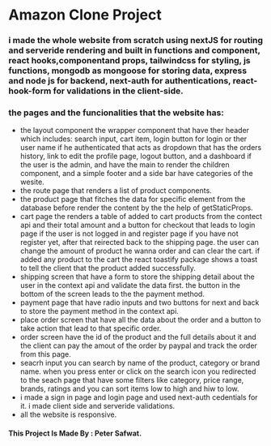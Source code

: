 # Amazon Clone Project
### i made the whole website from scratch using nextJS for routing and serveride rendering and built in functions and component, react hooks,componentand props, tailwindcss for styling, js functions, mongodb as mongoose for storing data, express and node js for backend, next-auth for authentications, react-hook-form for validations in the client-side. 
### the pages and the funcionalities that the website has:
* the layout component the wrapper component that have ther header which includes: search input, cart item, login button for login or ther user name if he authenticated that acts as dropdown that has the orders history, link to edit the profile page, logout button, and a dashboard if the user is the admin, and have the main to render the children component, and a simple footer and a side bar have categories of the wesite.
* the route page that renders a list of product components.
* the product page that fitches the data for specific element from the database before render the content by the the help of getStaticProps.
* cart page the renders a table of added to cart products from the contect api and their total amount and a button for checkout that leads to login page if the user is not logged in and register page if you have not register yet, after that reirected back to the shipping page. the user can change the amount of product he wanna order and can clear the cart. if added any product to the cart the react toastify package shows a toast to tell the client that the product added successfully. 
* shipping screen that have a form to store the shipping detail about the user in the context api and validate the data first. the button in the bottom of the screen leads to the the payment method. 
* payment page that have radio inputs and two buttons for next and back to store the payment method in the context api.
* place order screen that have all the data about the order and a button to take action that lead to that specific order. 
* order screen have the id of the product and the full details about it and the client can pay the amout of the order by paypal and track the order from this page.
* seacrh input you can search by name of the product, category or brand name. when you press enter or click on the search icon you redirected to the seach page that have some filters like category, price range, brands, ratings and you can sort items low to high and hiw to low. 
* i made a sign in page and login page and used next-auth cedentials for it. i made client side and serveride validations. 
* all the website is responsive.
 #### This Project Is Made By : Peter Safwat. 
